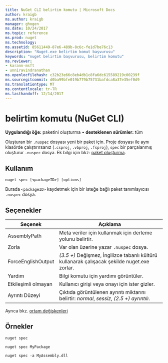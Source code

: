 ```yaml
---
title: NuGet CLI belirtim komutu | Microsoft Docs
author: kraigb
ms.author: kraigb
manager: ghogen
ms.date: 10/24/2017
ms.topic: reference
ms.prod: nuget
ms.technology: 
ms.assetid: 85611449-87e6-489b-8c6c-fe1d7be76c13
description: "Nuget.exe belirtim komut başvurusu"
keywords: "nuget belirtim başvurusu, belirtim komutu"
ms.reviewer:
- karann-msft
- unniravindranathan
ms.openlocfilehash: c32b23e66c8eb4db1c8fa6dc615589219c00239f
ms.sourcegitcommit: d0ba99bfe019b779b75731bafdca8a37e35ef0d9
ms.translationtype: MT
ms.contentlocale: tr-TR
ms.lasthandoff: 12/14/2017
---
```

# <a name="spec-command-nuget-cli"></a>belirtim komutu (NuGet CLI)

**Uygulandığı öğe:** paketini oluşturma &bullet; **desteklenen sürümler:** tüm

Oluşturan bir `.nuspec` dosyası yeni bir paket için. Proje dosyası ile aynı klasörde çalıştırırsanız (`.csproj`, `.vbproj`, `.fsproj`), `spec` bir parçalanmış oluşturur `.nuspec` dosya. Ek bilgi için bkz: [paket oluşturma](../create-packages/creating-a-package.md).

## <a name="usage"></a>Kullanım

```
nuget spec [<packageID>] [options]
```

Burada `<packageID>` kaydetmek için bir isteğe bağlı paket tanımlayıcısı `.nuspec` dosya.

## <a name="options"></a>Seçenekler

| Seçenek | Açıklama |
| --- | --- |
| AssemblyPath | Meta veriler için kullanmak için derleme yolunu belirtir. |
| Zorla | Var olan üzerine yazar `.nuspec` dosya. |
| ForceEnglishOutput | *(3.5 +)*  Değişmez, İngilizce tabanlı kültürü kullanarak çalışacak şekilde nuget.exe zorlar. |
| Yardım | Bilgi komutu için yardımı görüntüler. |
| Etkileşimli olmayan | Kullanıcı girişi veya onayı için ister gizler. |
| Ayrıntı Düzeyi | Çıktıda görüntülenen ayrıntı miktarını belirtir: *normal*, *sessiz*, *(2.5 +) ayrıntılı*. |

Ayrıca bkz. [ortam değişkenleri](cli-ref-environment-variables.md)

## <a name="examples"></a>Örnekler

```
nuget spec

nuget spec MyPackage

nuget spec -a MyAssembly.dll
```
